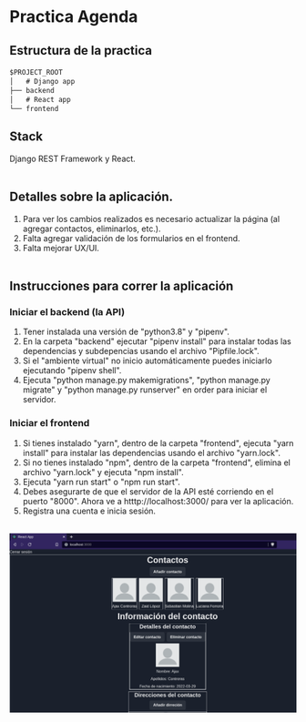 # Practica Agenda

## Estructura de la practica

```
$PROJECT_ROOT
│   # Django app
├── backend
│   # React app
└── frontend
```

## Stack

Django REST Framework y React.
<br>
<br>

## Detalles sobre la aplicación.

1. Para ver los cambios realizados es necesario actualizar la página (al agregar contactos, eliminarlos, etc.).
2. Falta agregar validación de los formularios en el frontend.
3. Falta mejorar UX/UI.
   <br>
   <br>

## Instrucciones para correr la aplicación

### Iniciar el backend (la API)

1. Tener instalada una versión de "python3.8" y "pipenv".
2. En la carpeta "backend" ejecutar "pipenv install" para instalar todas las dependencias y subdepencias usando el archivo "Pipfile.lock".
3. Si el "ambiente virtual" no inicio automáticamente puedes iniciarlo ejecutando "pipenv shell".
4. Ejecuta "python manage.py makemigrations", "python manage.py migrate" y "python manage.py runserver" en order para iniciar el servidor.

### Iniciar el frontend

1. Si tienes instalado "yarn", dentro de la carpeta "frontend", ejecuta "yarn install" para instalar las dependencias usando el archivo "yarn.lock".
2. Si no tienes instalado "npm", dentro de la carpeta "frontend", elimina el archivo "yarn.lock" y ejecuta "npm install".
3. Ejecuta "yarn run start" o "npm run start".
4. Debes asegurarte de que el servidor de la API esté corriendo en el puerto "8000". Ahora ve a htttp://localhost:3000/ para ver la aplicación.
5. Registra una cuenta e inicia sesión.
   <br>
   <br>

![App image](/static/app.png)
